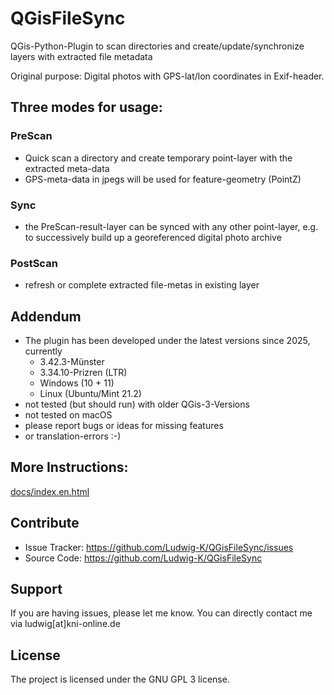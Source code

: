 # QGisFileSync #

QGis-Python-Plugin to scan directories and create/update/synchronize layers with extracted file metadata


Original purpose:
Digital photos with GPS-lat/lon coordinates in Exif-header.

## Three modes for usage: ##

### PreScan ###
- Quick scan a directory and create temporary point-layer with the extracted meta-data
- GPS-meta-data in jpegs will be used for feature-geometry (PointZ)

### Sync ###
- the PreScan-result-layer can be synced with any other point-layer, e.g. to successively build up a georeferenced digital photo archive

### PostScan ###
- refresh or complete extracted file-metas in existing layer

## Addendum ##
- The plugin has been developed under the latest versions since 2025, currently
  - 3.42.3-Münster
  - 3.34.10-Prizren (LTR)
  - Windows (10 + 11)
  - Linux (Ubuntu/Mint 21.2)
- not tested (but should run) with older QGis-3-Versions
- not tested on macOS
- please report bugs or ideas for missing features 
- or translation-errors :-)



## More Instructions: ##
[docs/index.en.html](https://htmlpreview.github.io/?https://github.com/Ludwig-K/QGisFileSync/blob/main/docs/index.en.html)


## Contribute ##
- Issue Tracker: https://github.com/Ludwig-K/QGisFileSync/issues
- Source Code: https://github.com/Ludwig-K/QGisFileSync

## Support ##
If you are having issues, please let me know.
You can directly contact me via ludwig[at]kni-online.de

## License ##
The project is licensed under the GNU GPL 3 license.